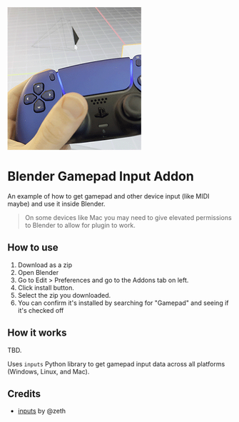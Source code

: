 ![Example of Blender addon using DualSense gamepad](./screenshot.gif)

# Blender Gamepad Input Addon

An example of how to get gamepad and other device input (like MIDI maybe) and use it inside Blender.

> On some devices like Mac you may need to give elevated permissions to Blender to allow for plugin to work.

## How to use

1. Download as a zip
1. Open Blender
1. Go to Edit > Preferences and go to the Addons tab on left.
1. Click install button.
1. Select the zip you downloaded.
1. You can confirm it's installed by searching for "Gamepad" and seeing if it's checked off

## How it works

TBD.

Uses `inputs` Python library to get gamepad input data across all platforms (Windows, Linux, and Mac).

## Credits

- [inputs](https://github.com/zeth/inputs) by @zeth
